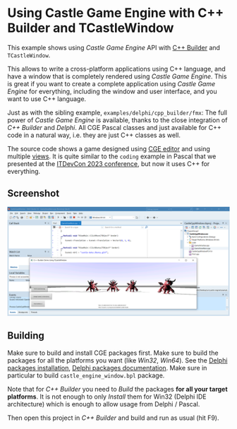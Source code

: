 # Using Castle Game Engine with C++ Builder and TCastleWindow

This example shows using _Castle Game Engine_ API with [C++ Builder](https://www.embarcadero.com/products/cbuilder/) and `TCastleWindow`.

This allows to write a cross-platform applications using C++ language, and have a window that is completely rendered using _Castle Game Engine_. This is great if you want to create a complete application using _Castle Game Engine_ for everything, including the window and user interface, and you want to use C++ language.

Just as with the sibling example, `examples/delphi/cpp_builder/fmx`: The full power of _Castle Game Engine_ is available, thanks to the close integration of _C++ Builder_ and _Delphi_. All CGE Pascal classes and just available for C++ code in a natural way, i.e. they are just C++ classes as well.

The source code shows a game designed using [CGE editor](https://castle-engine.io/editor) and using multiple [views](https://castle-engine.io/views). It is quite similar to the `coding` example in Pascal that we presented at the [ITDevCon 2023 conference](https://github.com/castle-engine/conference-itdevcon-2023/), but now it uses C++ for everything.

## Screenshot

![screenshot](screenshot.png)

## Building

Make sure to build and install CGE packages first. Make sure to build the packages for all the platforms you want (like _Win32_, _Win64_). See the [Delphi packages installation](https://castle-engine.io/delphi_packages), [Delphi packages documentation](https://github.com/castle-engine/castle-engine/tree/master/packages/delphi). Make sure in particular to build `castle_engine_window.bpl` package.

Note that for _C++ Builder_ you need to _Build_ the packages **for all your target platforms**. It is not enough to only _Install_ them for Win32 (Delphi IDE architecture) which is enough to allow usage from Delphi / Pascal.

Then open this project in _C++ Builder_ and build and run as usual (hit F9).
